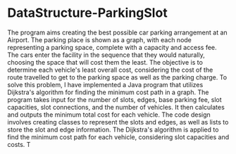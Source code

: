 # DataStructure-ParkingSlot

The program aims creating the best possible car parking arrangement at an Airport. The parking place is shown as a graph, with each node representing a parking space, complete with a capacity and access fee. The cars enter the facility in the sequence that they would naturally, choosing the space that will cost them the least. The objective is to determine each vehicle's least overall cost, considering the cost of the route travelled to get to the parking space as well as the parking charge. To solve this problem, I have implemented a Java program that utilizes Dijkstra's algorithm for finding the minimum cost path in a graph. The program takes input for the number of slots, edges, base parking fee, slot capacities, slot connections, and the number of vehicles. It then calculates and outputs the minimum total cost for each vehicle. The code design involves creating classes to represent the slots and edges, as well as lists to store the slot and edge information. The Dijkstra's algorithm is applied to find the minimum cost path for each vehicle, considering slot capacities and costs. T
